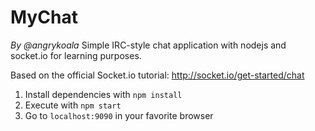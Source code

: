 MyChat
======
_By @angrykoala_
Simple IRC-style chat application with nodejs and socket.io for learning purposes.

Based on the official Socket.io tutorial: <http://socket.io/get-started/chat>


1. Install dependencies with `npm install`
2. Execute with `npm start`
3. Go to `localhost:9090` in your favorite browser
